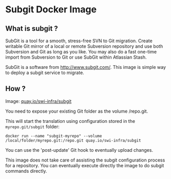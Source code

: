 Subgit Docker Image
===================

What is subgit ?
----------------

SubGit is a tool for a smooth, stress-free SVN to Git migration.
Create writable Git mirror of a local or remote Subversion repository and use both Subversion and Git as long as you like.
You may also do a fast one-time import from Subversion to Git or use SubGit within Atlassian Stash.

SubGit is a software from http://www.subgit.com/.
This image is simple way to deploy a subgit service to migrate.

How ?
-----

Image: [quay.io/swi-infra/subgit](https://quay.io/swi-infra/subgit/)

You need to expose your existing Git folder as the volume /repo.git.

This will start the translation using configuration stored in the `myrepo.git/subgit` folder:
```
docker run --name "subgit-myrepo" --volume /local/folder/myrepo.git:/repo.git quay.io/swi-infra/subgit
```

You can use the 'post-update' Git hook to eventually upload changes.

This image does not take care of assisting the subgit configuration process for a repository.
You can eventually execute directly the image to do subgit commands directly.
